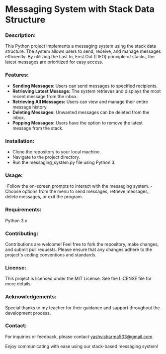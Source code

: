 # Messaging System with Stack Data Structure

### Description:
This Python project implements a messaging system using the stack data structure. The system allows users to send, receive, and manage messages efficiently. By utilizing the Last In, First Out (LIFO) principle of stacks, the latest messages are prioritized for easy access.

### Features:
- **Sending Messages**: Users can send messages to specified recipients.
- **Retrieving Latest Message:** The system retrieves and displays the most recent message from the inbox.
- **Retrieving All Messages:** Users can view and manage their entire message history.
- **Deleting Messages:** Unwanted messages can be deleted from the inbox.
- **Popping Messages:** Users have the option to remove the latest message from the stack.

### Installation:
- Clone the repository to your local machine.
- Navigate to the project directory.
- Run the messaging_system.py file using Python 3.

### Usage:
-Follow the on-screen prompts to interact with the messaging system.
-Choose options from the menu to send messages, retrieve messages, delete messages, or exit the program.

### Requirements:
Python 3.x

### Contributing:
Contributions are welcome! Feel free to fork the repository, make changes, and submit pull requests. Please ensure that any changes adhere to the project's coding conventions and standards.

### License:
This project is licensed under the MIT License. See the LICENSE file for more details.

### Acknowledgements:
Special thanks to my teacher for their guidance and support throughout the development process.

### Contact:
For inquiries or feedback, please contact yashvisharma503@gmail.com.

Enjoy communicating with ease using our stack-based messaging system!

